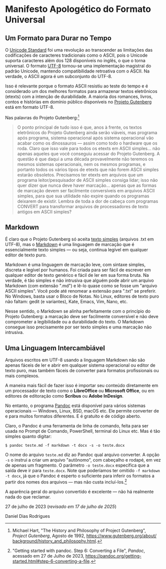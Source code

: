 # Manifesto Apologético do Formato Universal

## Um Formato para Durar no Tempo

O [Unicode Standard](https://en.wikipedia.org/wiki/Unicode) foi uma revolução ao transcender as limitações das codificações de caracteres tradicionais como o ASCII, pois o Unicode suporta caracteres além dos 128 disponíveis no inglês, o que o torna universal. O formato [UTF-8](https://en.wikipedia.org/wiki/UTF-8) tornou-se uma implementação magistral do padrão Unicode, mantendo compatibilidade retroativa com o ASCII. Na verdade, o ASCII agora é um subconjunto do UTF-8.

Isso é relevante porque o formato ASCII resistiu ao teste do tempo e é considerado um dos melhores formatos para armazenar textos eletrônicos (etexts) com a intenção de durabilidade. A maioria dos romances, livros, contos e histórias em domínio público disponíveis no [Projeto Gutenberg](https://www.gutenberg.org) está em formato UTF-8.

Nas palavras do Projeto Gutenberg:[^1]

> O ponto principal de tudo isso é que, anos à frente, os textos eletrônicos do Projeto Gutenberg ainda serão viáveis, mas programa após programa, sistema operacional após sistema operacional vão acabar como os dinossauros — assim como todo o hardware que os roda. Claro que isso vale para todos os etexts em ASCII simples... não apenas aqueles que você conseguiu acessar do Projeto Gutenberg. A questão é que daqui a uma década provavelmente não teremos os mesmos sistemas operacionais, nem os mesmos programas, e portanto todos os vários tipos de etexts que não forem ASCII simples estarão obsoletos. Precisamos ter etexts em arquivos que um programa leitor/pesquisador de ASCII simples consiga lidar; isso não quer dizer que nunca deve haver marcação... apenas que as formas de marcação devem ser facilmente conversíveis em arquivos ASCII simples, para que sua utilidade não expire quando os programas deixarem de existir. Lembra de toda a dor de cabeça com programas CONVERT para transformar arquivos de processadores de texto antigos em ASCII simples?

## Markdown

É claro que o Projeto Gutenberg só aceita [texto simples](https://en.wikipedia.org/wiki/Plain_text) (arquivos .txt em UTF-8), mas o [Markdown](https://en.wikipedia.org/wiki/Markdown) é uma linguagem de marcação que é essencialmente texto simples — ou seja, continua legível em qualquer editor de texto puro.

Markdown é uma linguagem de marcação leve, com sintaxe simples, discreta e legível por humanos. Foi criada para ser fácil de escrever em qualquer editor de texto genérico e fácil de ler em sua forma bruta. Na verdade, é tão simples e não intrusiva que alguém pode abrir um arquivo Markdown (com extensão ".md") e lê-lo quase como se fosse um "arquivo ASCII simples". Você pode até renomear a extensão para ".txt" se preferir. No Windows, basta usar o Bloco de Notas. No Linux, editores de texto puro não faltam: gedit (e variantes), Kate, Emacs, Vim, Nano, etc.

Nesse sentido, o Markdown se alinha perfeitamente com o princípio do Projeto Gutenberg: a marcação deve ser facilmente conversível e não deve comprometer a legibilidade ou a durabilidade do texto. O Markdown consegue isso precisamente por ser texto simples e uma marcação não intrusiva.

## Uma Linguagem Intercambiável

Arquivos escritos em UTF-8 usando a linguagem Markdown não são apenas fáceis de ler e abrir em qualquer sistema operacional ou editor de texto puro, mas também fáceis de converter para formatos profissionais ou mais complexos.

A maneira mais fácil de fazer isso é importar seu conteúdo diretamente em um processador de texto como o **LibreOffice** ou **Microsoft Office**, ou em editores de editoração como **Scribus** ou **Adobe InDesign**.

No entanto, o programa [Pandoc](https://pandoc.org/) está disponível para vários sistemas operacionais — Windows, Linux, BSD, macOS etc. Ele permite converter de e para muitos formatos diferentes. E é gratuito e de código aberto.

Claro, o Pandoc é uma ferramenta de linha de comando, feita para ser usada no Prompt de Comando, PowerShell, terminal do Linux etc. Mas é tão simples quanto digitar:

```console
$ pandoc teste.md -f markdown -t docx -s -o teste.docx
```

O nome do arquivo `teste.md` diz ao Pandoc qual arquivo converter. A opção `-s` o instrui a criar um arquivo "autônomo", com cabeçalho e rodapé, em vez de apenas um fragmento. O parâmetro `-o teste.docx` especifica que a saída deve ir para `teste.docx`. Note que poderíamos ter omitido `-f markdown -t docx`, já que o Pandoc é esperto o suficiente para inferir os formatos a partir dos nomes dos arquivos — mas não custa incluí-los.[^2]

A aparência geral do arquivo convertido é excelente — não há realmente nada do que reclamar.

27 de julho de 2023 (_revisado em 17 de julho de 2025_)

Daniel Dias Rodrigues

[^1]: Michael Hart, "The History and Philosophy of Project Gutenberg", *Project Gutenberg*, Agosto de 1992, [https://www.gutenberg.org/about/<wbr>background/history\_and\_<wbr>philosophy.html](https://www.gutenberg.org/about/background/history_and_philosophy.html#the-project-gutenberg-philosophy-continued-2).

[^2]: "Getting started with pandoc. Step 6: Converting a File", *Pandoc*, acessado em 27 de Julho de 2023, https://pandoc.org/getting-started.html#step-6-converting-a-file.